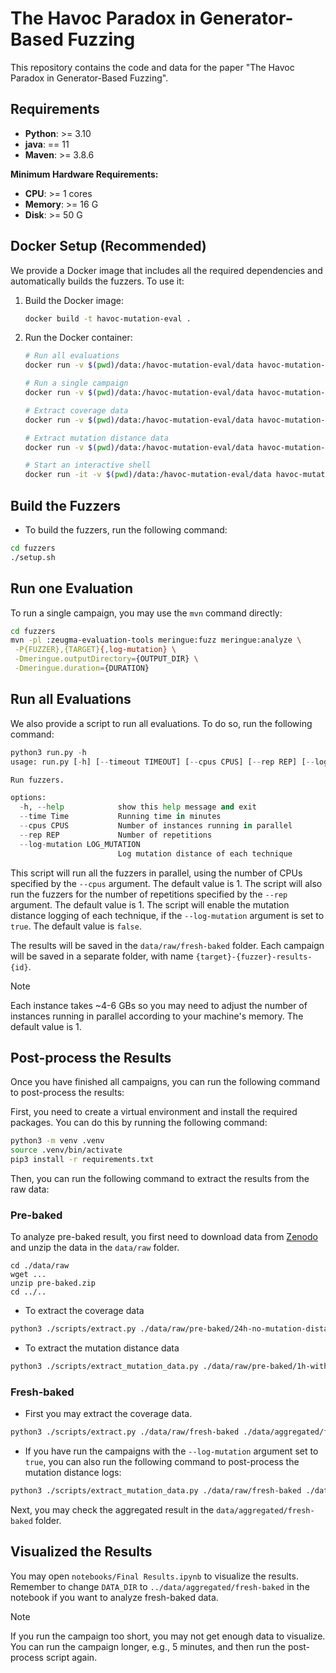 # The Havoc Paradox in Generator-Based Fuzzing

This repository contains the code and data for the paper "The Havoc Paradox in Generator-Based Fuzzing".

## Requirements

* **Python**: >= 3.10
* **java**: == 11
* **Maven**: >= 3.8.6

**Minimum Hardware Requirements:**
* **CPU**: >= 1 cores
* **Memory**: >= 16 G
* **Disk**: >= 50 G

## Docker Setup (Recommended)

We provide a Docker image that includes all the required dependencies and automatically builds the fuzzers. To use it:

1. Build the Docker image:
   ```bash
   docker build -t havoc-mutation-eval .
   ```

2. Run the Docker container:
   ```bash
   # Run all evaluations
   docker run -v $(pwd)/data:/havoc-mutation-eval/data havoc-mutation-eval run --time 5 --cpus 1 --rep 1 --log-mutation true
   
   # Run a single campaign
   docker run -v $(pwd)/data:/havoc-mutation-eval/data havoc-mutation-eval single FUZZER TARGET OUTPUT_DIR DURATION
   
   # Extract coverage data
   docker run -v $(pwd)/data:/havoc-mutation-eval/data havoc-mutation-eval extract /havoc-mutation-eval/data/raw/fresh-baked /havoc-mutation-eval/data/aggregated
   
   # Extract mutation distance data
   docker run -v $(pwd)/data:/havoc-mutation-eval/data havoc-mutation-eval extract-mutation /havoc-mutation-eval/data/raw/fresh-baked /havoc-mutation-eval/data/aggregated
   
   # Start an interactive shell
   docker run -it -v $(pwd)/data:/havoc-mutation-eval/data havoc-mutation-eval bash
   ```

## Build the Fuzzers

- To build the fuzzers, run the following command:

```bash
cd fuzzers
./setup.sh
```

## Run one Evaluation

To run a single campaign, you may use the `mvn` command directly:

```bash
cd fuzzers
mvn -pl :zeugma-evaluation-tools meringue:fuzz meringue:analyze \
 -P{FUZZER},{TARGET}{,log-mutation} \
 -Dmeringue.outputDirectory={OUTPUT_DIR} \
 -Dmeringue.duration={DURATION}
```

## Run all Evaluations

We also provide a script to run all evaluations. To do so, run the following command:

```python
python3 run.py -h
usage: run.py [-h] [--timeout TIMEOUT] [--cpus CPUS] [--rep REP] [--log-mutation LOG_MUTATION]

Run fuzzers.

options:
  -h, --help            show this help message and exit
  --time Time           Running time in minutes
  --cpus CPUS           Number of instances running in parallel
  --rep REP             Number of repetitions
  --log-mutation LOG_MUTATION
                        Log mutation distance of each technique
```

This script will run all the fuzzers in parallel, using the number of CPUs specified by the `--cpus` argument. The default value is 1. The script will also run the fuzzers for the number of repetitions specified by the `--rep` argument. The default value is 1. The script will enable the mutation distance logging of each technique, if the `--log-mutation` argument is set to `true`. The default value is `false`.

The results will be saved in the `data/raw/fresh-baked` folder. Each campaign will be saved in a separate folder, with name `{target}-{fuzzer}-results-{id}`.

> [!NOTE]
> Each instance takes ~4-6 GBs so you may need to adjust the number of instances running in parallel according to your machine's memory. The default value is 1.

## Post-process the Results

Once you have finished all campaigns, you can run the following command to post-process the results:

First, you need to create a virtual environment and install the required packages. You can do this by running the following command:

```bash
python3 -m venv .venv
source .venv/bin/activate
pip3 install -r requirements.txt
```

Then, you can run the following command to extract the results from the raw data:


### Pre-baked 

To analyze pre-baked result, you first need to download data from [Zenodo]() and unzip the data in the `data/raw` folder.

```
cd ./data/raw
wget ...
unzip pre-baked.zip
cd ../..
```

- To extract the coverage data

```bash
python3 ./scripts/extract.py ./data/raw/pre-baked/24h-no-mutation-distance ./data/aggregated
```

- To extract the mutation distance data

```bash
python3 ./scripts/extract_mutation_data.py ./data/raw/pre-baked/1h-with-mutation-distance ./data/aggregated
```

### Fresh-baked

- First you may extract the coverage data.

```bash
python3 ./scripts/extract.py ./data/raw/fresh-baked ./data/aggregated/fresh-baked
```

- If you have run the campaigns with the `--log-mutation` argument set to `true`, you can also run the following command to post-process the mutation distance logs:

```bash
python3 ./scripts/extract_mutation_data.py ./data/raw/fresh-baked ./data/aggregated/fresh-baked
```

Next, you may check the aggregated result in the `data/aggregated/fresh-baked` folder.

## Visualized the Results

You may open `notebooks/Final Results.ipynb` to visualize the results. Remember to change `DATA_DIR` to `../data/aggregated/fresh-baked` in the notebook if you want to analyze fresh-baked data.

> [!NOTE]
> If you run the campaign too short, you may not get enough data to visualize. You can run the campaign longer, e.g., 5 minutes, and then run the post-process script again.